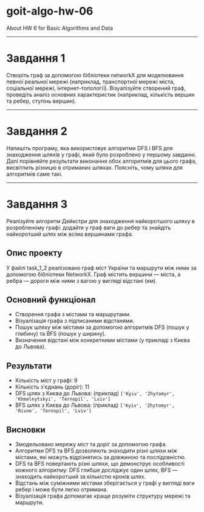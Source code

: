 # goit-algo-hw-06

About HW 6 for Basic Algorithms and Data

---

# Завдання 1

Створіть граф за допомогою бібліотеки networkX для моделювання певної реальної мережі (наприклад, транспортної мережі міста, соціальної мережі, інтернет-топології).
Візуалізуйте створений граф, проведіть аналіз основних характеристик (наприклад, кількість вершин та ребер, ступінь вершин).

---

# Завдання 2

Напишіть програму, яка використовує алгоритми DFS і BFS для знаходження шляхів у графі, який було розроблено у першому завданні.
Далі порівняйте результати виконання обох алгоритмів для цього графа, висвітлить різницю в отриманих шляхах. Поясніть, чому шляхи для алгоритмів саме такі.

---

# Завдання 3

Реалізуйте алгоритм Дейкстри для знаходження найкоротшого шляху в розробленому графі: додайте у граф ваги до ребер та знайдіть найкоротший шлях між всіма вершинами графа.

## Опис проекту

У файлі task_1_2 реалізовано граф міст України та маршрути між ними за допомогою бібліотеки NetworkX.
Граф містить вершини — міста, а ребра — дороги між ними з вагою у вигляді відстані (км).

## Основний функціонал

- Створення графа з містами та маршрутами.
- Візуалізація графа з підписаними відстанями.
- Пошук шляху між містами за допомогою алгоритмів DFS (пошук у глибину) та BFS (пошук у ширину).
- Визначення відстані між конкретними містами (у прикладі з Києва до Львова).

## Результати

- Кількість міст у графі: 9
- Кількість з'єднань (доріг): 11
- DFS шлях з Києва до Львова: (приклад) `['Kyiv', 'Zhytomyr', 'Khmelnytskyi', 'Ternopil', 'Lviv']`
- BFS шлях з Києва до Львова: (приклад) `['Kyiv', 'Zhytomyr', 'Rivne', 'Ternopil', 'Lviv']`

## Висновки

- Змодельовано мережу міст та доріг за допомогою графа.
- Алгоритми DFS та BFS дозволяють знаходити різні шляхи між містами, які можуть відрізнятись за довжиною та послідовністю.
- DFS та BFS повертають різні шляхи, що демонструє особливості кожного алгоритму: DFS глибше досліджує один шлях, BFS — знаходить найкоротший за кількістю кроків шлях.
- Відстань між суміжними містами зберігається у графі у вигляді ваги ребер і може бути легко отримана.
- Візуалізація графа допомагає краще розуміти структуру мережі та маршрути.
